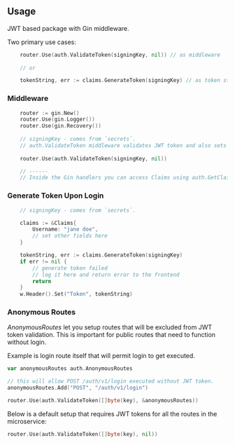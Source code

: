 
## Usage

JWT based package with Gin middleware.

Two primary use cases:

```go
    router.Use(auth.ValidateToken(signingKey, nil)) // as middleware
    
    // or

    tokenString, err := claims.GenerateToken(signingKey) // as token string generator
```

### Middleware

```go
    router := gin.New()
    router.Use(gin.Logger())
    router.Use(gin.Recovery())
    
    // signingKey - comes from `secrets`.
    // auth.ValidateToken middleware validates JWT token and also sets gin "Auth" value to JWT Claims.
    
    router.Use(auth.ValidateToken(signingKey, nil))

    // ------
    // Inside the Gin handlers you can access Claims using auth.GetClaims(c)
```

### Generate Token Upon Login

```go
    // signingKey - comes from `secrets`.

    claims := &Claims{
        Username: "jane doe",
        // set other fields here
    }

    tokenString, err := claims.GenerateToken(signingKey)
    if err != nil {
        // generate token failed
        // log it here and return error to the frontend    
        return
    }
    w.Header().Set("Token", tokenString)
```

### Anonymous Routes

*AnonymousRoutes* let you setup routes that will be excluded from JWT token validation. This is important for public routes that need to function without login.

Example is login route itself that will permit login to get executed.

```go
var anonymousRoutes auth.AnonymousRoutes

// this will allow POST /auth/v1/login executed without JWT token.
anonymousRoutes.Add("POST", "/auth/v1/login")

router.Use(auth.ValidateToken([]byte(key), &anonymousRoutes))  
```

Below is a default setup that requires JWT tokens for all the routes in the microservice:

```go
router.Use(auth.ValidateToken([]byte(key), nil))
```